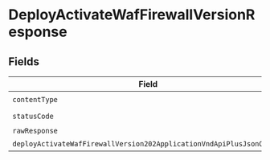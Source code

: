 # DeployActivateWafFirewallVersionResponse


## Fields

| Field                                                                                                                                                   | Type                                                                                                                                                    | Required                                                                                                                                                | Description                                                                                                                                             |
| ------------------------------------------------------------------------------------------------------------------------------------------------------- | ------------------------------------------------------------------------------------------------------------------------------------------------------- | ------------------------------------------------------------------------------------------------------------------------------------------------------- | ------------------------------------------------------------------------------------------------------------------------------------------------------- |
| `contentType`                                                                                                                                           | *string*                                                                                                                                                | :heavy_check_mark:                                                                                                                                      | N/A                                                                                                                                                     |
| `statusCode`                                                                                                                                            | *number*                                                                                                                                                | :heavy_check_mark:                                                                                                                                      | N/A                                                                                                                                                     |
| `rawResponse`                                                                                                                                           | [AxiosResponse](https://axios-http.com/docs/res_schema)                                                                                                 | :heavy_minus_sign:                                                                                                                                      | N/A                                                                                                                                                     |
| `deployActivateWafFirewallVersion202ApplicationVndApiPlusJsonObject`                                                                                    | [DeployActivateWafFirewallVersion202ApplicationVndApiPlusJson](../../models/operations/deployactivatewaffirewallversion202applicationvndapiplusjson.md) | :heavy_minus_sign:                                                                                                                                      | Accepted                                                                                                                                                |